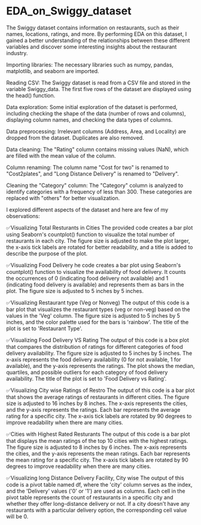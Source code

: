 # EDA_on_Swiggy_dataset
The Swiggy dataset contains information on restaurants, such as their names, locations, ratings, and more. By performing EDA on this dataset, I gained a better understanding of the relationships between these different variables and discover some interesting insights about the restaurant industry.

Importing libraries: The necessary libraries such as numpy, pandas, matplotlib, and seaborn are imported.

Reading CSV: The Swiggy dataset is read from a CSV file and stored in the variable Swiggy_data. The first five rows of the dataset are displayed using the head() function.

Data exploration: Some initial exploration of the dataset is performed, including checking the shape of the data (number of rows and columns), displaying column names, and checking the data types of columns.

Data preprocessing: Irrelevant columns (Address, Area, and Locality) are dropped from the dataset. Duplicates are also removed.

Data cleaning: The "Rating" column contains missing values (NaN), which are filled with the mean value of the column.

Column renaming: The column name "Cost for two" is renamed to "Cost2plates", and "Long Distance Delivery" is renamed to "Delivery".

Cleaning the "Category" column: The "Category" column is analyzed to identify categories with a frequency of less than 300. These categories are replaced with "others" for better visualization.

I explored different aspects of the dataset and here are few of my observations:

✅Visualizing Total Resturants in Cities
The provided code creates a bar plot using Seaborn's countplot() function to visualize the total number of restaurants in each city. The figure size is adjusted to make the plot larger, the x-axis tick labels are rotated for better readability, and a title is added to describe the purpose of the plot.

✅Visualizing Food Delivery
he code creates a bar plot using Seaborn's countplot() function to visualize the availability of food delivery. It counts the occurrences of 0 (indicating food delivery not available) and 1 (indicating food delivery is available) and represents them as bars in the plot. The figure size is adjusted to 5 inches by 5 inches.

✅Visualizing Restaurant type (Veg or Nonveg)
The output of this code is a bar plot that visualizes the restaurant types (veg or non-veg) based on the values in the 'Veg' column. The figure size is adjusted to 5 inches by 5 inches, and the color palette used for the bars is 'rainbow'. The title of the plot is set to 'Restaurant Type'.

✅Visualizing Food Delivery VS Rating
The output of this code is a box plot that compares the distribution of ratings for different categories of food delivery availability. The figure size is adjusted to 5 inches by 5 inches. The x-axis represents the food delivery availability (0 for not available, 1 for available), and the y-axis represents the ratings. The plot shows the median, quartiles, and possible outliers for each category of food delivery availability. The title of the plot is set to 'Food Delivery vs Rating'.

✅Visualizing City wise Ratings of Restro
The output of this code is a bar plot that shows the average ratings of restaurants in different cities. The figure size is adjusted to 16 inches by 8 inches. The x-axis represents the cities, and the y-axis represents the ratings. Each bar represents the average rating for a specific city. The x-axis tick labels are rotated by 90 degrees to improve readability when there are many cities.

✅Cities with Highest Rated Resturants
The output of this code is a bar plot that displays the mean ratings of the top 10 cities with the highest ratings. The figure size is adjusted to 8 inches by 6 inches. The x-axis represents the cities, and the y-axis represents the mean ratings. Each bar represents the mean rating for a specific city. The x-axis tick labels are rotated by 90 degrees to improve readability when there are many cities.

✅Visualizing long Distance Delivery Facility, City wise
The output of this code is a pivot table named df, where the 'city' column serves as the index, and the 'Delivery' values ('0' or '1') are used as columns. Each cell in the pivot table represents the count of restaurants in a specific city and whether they offer long-distance delivery or not. If a city doesn't have any restaurants with a particular delivery option, the corresponding cell value will be 0.
